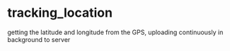 # tracking_location
getting the latitude and longitude from the GPS, uploading continuously in background to server

